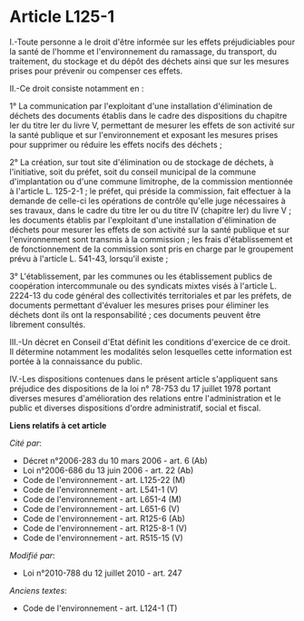 # Article L125-1

I.-Toute personne a le droit d'être informée sur les effets préjudiciables pour la santé de l'homme et l'environnement du
ramassage, du transport, du traitement, du stockage et du dépôt des déchets ainsi que sur les mesures prises pour prévenir ou
compenser ces effets. 

II.-Ce droit consiste notamment en : 

1° La communication par l'exploitant d'une installation d'élimination de déchets des documents établis dans le cadre des
dispositions du chapitre Ier du titre Ier du livre V, permettant de mesurer les effets de son activité sur la santé publique
et sur l'environnement et exposant les mesures prises pour supprimer ou réduire les effets nocifs des déchets ; 

2° La création, sur tout site d'élimination ou de stockage de déchets, à l'initiative, soit du préfet, soit du conseil
municipal de la commune d'implantation ou d'une commune limitrophe, de la commission mentionnée à l'article L.  125-2-1  ; le
préfet, qui préside la commission, fait effectuer à la demande de celle-ci les opérations de contrôle qu'elle juge
nécessaires à ses travaux, dans le cadre du titre Ier ou du titre IV (chapitre Ier) du livre V ; les documents établis par
l'exploitant d'une installation d'élimination de déchets pour mesurer les effets de son activité sur la santé publique et sur
l'environnement sont transmis à la commission ; les frais d'établissement et de fonctionnement de la commission sont pris en
charge par le groupement prévu à l'article L. 541-43, lorsqu'il existe ; 

3° L'établissement, par les communes ou les établissement publics de coopération intercommunale ou des syndicats mixtes visés
à l'article L. 2224-13 du code général des collectivités territoriales et par les préfets, de documents permettant d'évaluer
les mesures prises pour éliminer les déchets dont ils ont la responsabilité ; ces documents peuvent être librement
consultés. 

III.-Un décret en Conseil d'Etat définit les conditions d'exercice de ce droit. Il détermine notamment les modalités selon
lesquelles cette information est portée à la connaissance du public. 

IV.-Les dispositions contenues dans le présent article s'appliquent sans préjudice des dispositions de la loi n° 78-753 du 17
juillet 1978 portant diverses mesures d'amélioration des relations entre l'administration et le public et diverses
dispositions d'ordre administratif, social et fiscal.

**Liens relatifs à cet article**

_Cité par_:

  - Décret n°2006-283 du 10 mars 2006 - art. 6 (Ab)
  - Loi n°2006-686 du 13 juin 2006 - art. 22 (Ab)
  - Code de l'environnement - art. L125-22 (M)
  - Code de l'environnement - art. L541-1 (V)
  - Code de l'environnement - art. L651-4 (M)
  - Code de l'environnement - art. L651-6 (V)
  - Code de l'environnement - art. R125-6 (Ab)
  - Code de l'environnement - art. R125-8-1 (V)
  - Code de l'environnement - art. R515-15 (V)

_Modifié par_:

  - Loi n°2010-788 du 12 juillet 2010 - art. 247

_Anciens textes_:

  - Code de l'environnement - art. L124-1 (T)
